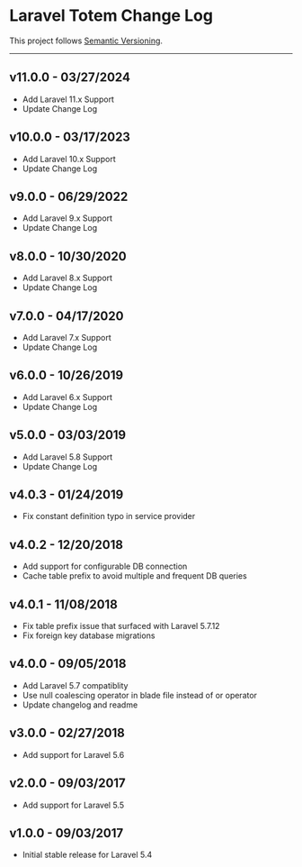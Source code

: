 # Laravel Totem Change Log

This project follows [Semantic Versioning](CONTRIBUTING.md).

---

## v11.0.0 - 03/27/2024

- Add Laravel 11.x Support
- Update Change Log

## v10.0.0 - 03/17/2023

- Add Laravel 10.x Support
- Update Change Log

## v9.0.0 - 06/29/2022

- Add Laravel 9.x Support
- Update Change Log

## v8.0.0 - 10/30/2020

- Add Laravel 8.x Support
- Update Change Log

## v7.0.0 - 04/17/2020

- Add Laravel 7.x Support
- Update Change Log

## v6.0.0 - 10/26/2019

- Add Laravel 6.x Support
- Update Change Log

## v5.0.0 - 03/03/2019

- Add Laravel 5.8 Support
- Update Change Log

## v4.0.3 - 01/24/2019

- Fix constant definition typo in service provider

## v4.0.2 - 12/20/2018

- Add support for configurable DB connection
- Cache table prefix to avoid multiple and frequent DB queries

## v4.0.1 - 11/08/2018

- Fix table prefix issue that surfaced with Laravel 5.7.12
- Fix foreign key database migrations

## v4.0.0 - 09/05/2018

- Add Laravel 5.7 compatiblity
- Use null coalescing operator in blade file instead of or operator
- Update changelog and readme

## v3.0.0 - 02/27/2018

- Add support for Laravel 5.6

## v2.0.0 - 09/03/2017

- Add support for Laravel 5.5

## v1.0.0 - 09/03/2017

- Initial stable release for Laravel 5.4
